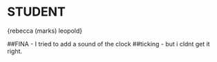 # STUDENT

{rebecca (marks) leopold}

##FINA - I tried to add a sound of the clock 
##ticking - but i cldnt get it right.